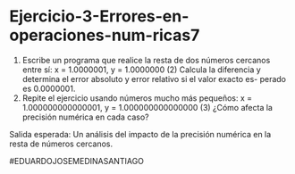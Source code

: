 # Ejercicio-3-Errores-en-operaciones-num-ricas7

1.	Escribe un programa que realice la resta de dos números cercanos entre sí:
x = 1.0000001,  y = 1.0000000	(2)
Calcula la diferencia y determina el error absoluto y error relativo si el valor exacto es- perado es 0.0000001.
2.	Repite el ejercicio usando números mucho más pequeños:
x = 1.000000000000001, y = 1.000000000000000	(3)
¿Cómo afecta la precisión numérica en cada caso?

Salida esperada: Un análisis del impacto de la precisión numérica en la resta de números cercanos.

#EDUARDOJOSEMEDINASANTIAGO
